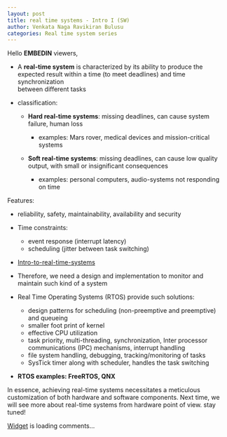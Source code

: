 ```yaml
---
layout: post
title: real time systems - Intro I (SW)
author: Venkata Naga Ravikiran Bulusu
categories: Real time system series
---
```


Hello **EMBEDIN** viewers,

- A **real-time system** is characterized by its ability to produce the expected result within a time (to meet deadlines) and time synchronization<br>
  between different tasks
- classification:

  - **Hard real-time systems**: missing deadlines, can cause system failure, human loss

    - examples: Mars rover, medical devices and mission-critical systems

  - **Soft real-time systems**: missing deadlines, can cause low quality output, with small or insignificant consequences

    - examples: personal computers, audio-systems not responding on time

Features:

- reliability, safety, maintainability, availability and security
- Time constraints:

  - event response (interrupt latency)
  - scheduling (jitter between task switching)

- [Intro-to-real-time-systems](https://www.allaboutcircuits.com/technical-articles/introduction-to-real-time-embedded-systems/)

- Therefore, we need a design and implementation to monitor and maintain such kind of a system

- Real Time Operating Systems (RTOS) provide such solutions:

  - design patterns for scheduling (non-preemptive and preemptive) and queueing
  - smaller foot print of kernel
  - effective CPU utilization
  - task priority, multi-threading, synchronization, Inter processor communications (IPC) mechanisms, interrupt handling
  - file system handling, debugging, tracking/monitoring of tasks
  - SysTick timer along with scheduler, handles the task switching

- **RTOS examples: FreeRTOS, QNX**

In essence, achieving real-time systems necessitates a meticulous customization of both hardware and software components. Next time, we will see more about real-time systems from hardware point of view. stay tuned! 

<!-- begin wwww.htmlcommentbox.com -->
 <div id="HCB_comment_box"><a href="http://www.htmlcommentbox.com">Widget</a> is loading comments...</div>
 <link rel="stylesheet" type="text/css" href="https://www.htmlcommentbox.com/static/skins/bootstrap/twitter-bootstrap.css?v=0" />
 <script type="text/javascript" id="hcb"> /*<!--*/ if(!window.hcb_user){hcb_user={};} (function(){var s=document.createElement("script"), l=hcb_user.PAGE || (""+window.location).replace(/'/g,"%27"), h="https://www.htmlcommentbox.com";s.setAttribute("type","text/javascript");s.setAttribute("src", h+"/jread?page="+encodeURIComponent(l).replace("+","%2B")+"&mod=%241%24wq1rdBcg%24RmXC2fLP9uwV4kXjhF9Do."+"&opts=16798&num=10&ts=1715334874839");if (typeof s!="undefined") document.getElementsByTagName("head")[0].appendChild(s);})(); /*-->*/ </script>
<!-- end www.htmlcommentbox.com -->
